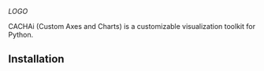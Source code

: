 *LOGO*

CACHAi (Custom Axes and Charts) is a customizable visualization toolkit for Python.

## Installation
